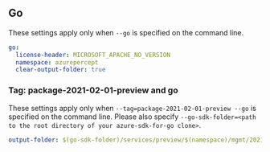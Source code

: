 ## Go

These settings apply only when `--go` is specified on the command line.

``` yaml $(go)
go:
  license-header: MICROSOFT_APACHE_NO_VERSION
  namespace: azurepercept
  clear-output-folder: true
```

### Tag: package-2021-02-01-preview and go

These settings apply only when `--tag=package-2021-02-01-preview --go` is specified on the command line.
Please also specify `--go-sdk-folder=<path to the root directory of your azure-sdk-for-go clone>`.

``` yaml $(tag) == 'package-2021-02-01-preview' && $(go)
output-folder: $(go-sdk-folder)/services/preview/$(namespace)/mgmt/2021-02-01-preview/$(namespace)
```